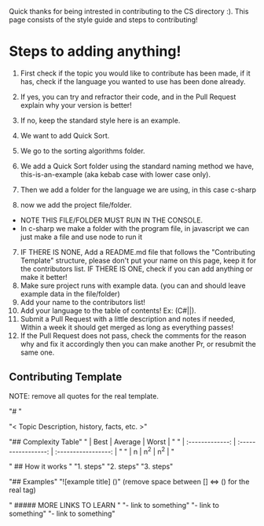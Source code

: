 Quick thanks for being intrested in contributing to the CS directory :). This page consists of the style guide and steps to contributing!

# Steps to adding anything!
1. First check if the topic you would like to contribute has been made, if it has, check if the language you wanted to use has been done already.
2. If yes, you can try and refractor their code, and in the Pull Request explain why your version is better!
3. If no, keep the standard style here is an example.

1. We want to add Quick Sort.
2. We go to the sorting algorithms folder.
3. We add a Quick Sort folder using the standard naming method we have, this-is-an-example (aka kebab case with lower case only).
4. Then we add a folder for the language we are using, in this case c-sharp
5. now we add the project file/folder. 
* NOTE THIS FILE/FOLDER MUST RUN IN THE CONSOLE.
* In c-sharp we make a folder with the program file, in javascript we can just make a file and use node to run it
7. IF THERE IS NONE, Add a README.md file that follows the "Contributing Template" structure, please don't put your name on this page, keep it for the contributors list. IF THERE IS ONE, check if you can add anything or make it better!
8. Make sure project runs with example data. (you can and should leave example data in the file/folder)
9. Add your name to the contributors list! 
10. Add your language to the table of contents! Ex: (C#|<NEWLANGUAGE>|<ANOTHERONE>).
11. Submit a Pull Request with a little description and notes if needed, Within a week it should get merged as long as everything passes!
12. If the Pull Request does not pass, check the comments for the reason why and fix it accordingly then you can make another Pr, or resubmit the same one.


## Contributing Template

NOTE: remove all quotes for the real template.

"# <TOPIC NAME>"

"< Topic Description, history, facts, etc. >"

"## Complexity Table"
" | Best            | Average             | Worst               | "
" | :-------------: | :-----------------: | :-----------------: | "
" | n               | n<sup>2</sup>       | n<sup>2</sup>       | "

" ## How it works "
"1. steps"
"2. steps"
"3. steps"

"## Examples"
"![example title] (<link>)" (remove space between [] <=> () for the real tag)

" ##### MORE LINKS TO LEARN <TOPIC NAME>"
"- link to something"
"- link to something"
"- link to something"